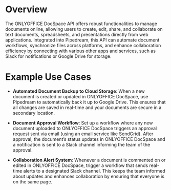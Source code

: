 # Overview

The ONLYOFFICE DocSpace API offers robust functionalities to manage documents online, allowing users to create, edit, share, and collaborate on text documents, spreadsheets, and presentations directly from web applications. Integrated into Pipedream, this API can automate document workflows, synchronize files across platforms, and enhance collaboration efficiency by connecting with various other apps and services, such as Slack for notifications or Google Drive for storage.

# Example Use Cases

- **Automated Document Backup to Cloud Storage**: When a new document is created or updated in ONLYOFFICE DocSpace, use Pipedream to automatically back it up to Google Drive. This ensures that all changes are saved in real-time and your documents are secure in a secondary location.

- **Document Approval Workflow**: Set up a workflow where any new document uploaded to ONLYOFFICE DocSpace triggers an approval request sent via email (using an email service like SendGrid). After approval, the document’s status updates in ONLYOFFICE DocSpace and a notification is sent to a Slack channel informing the team of the approval.

- **Collaboration Alert System**: Whenever a document is commented on or edited in ONLYOFFICE DocSpace, trigger a workflow that sends real-time alerts to a designated Slack channel. This keeps the team informed about updates and enhances collaboration by ensuring that everyone is on the same page.

